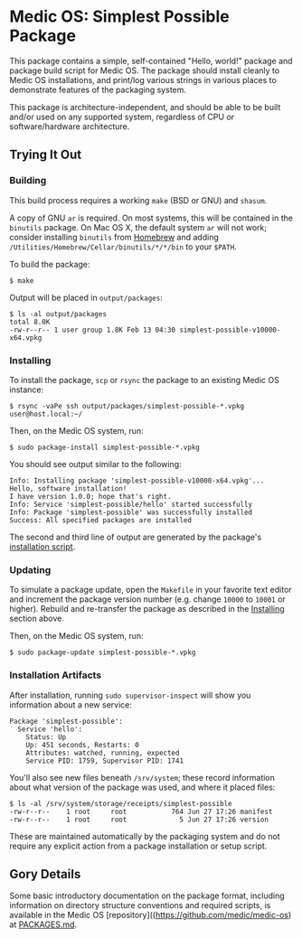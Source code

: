 # Medic OS: Simplest Possible Package

This package contains a simple, self-contained "Hello, world!"
package and package build script for Medic OS. The package should
install cleanly to Medic OS installations, and print/log various
strings in various places to demonstrate features of the packaging
system.

This package is architecture-independent, and should be able to be
built and/or used on any supported system, regardless of CPU or
software/hardware architecture.

## Trying It Out

### Building

This build process requires a working `make` (BSD or GNU) and `shasum`.

A copy of GNU `ar` is required. On most systems, this will be contained
in the `binutils` package. On Mac OS X, the default system `ar` will not
work; consider installing `binutils` from [Homebrew](http://brew.sh) and
adding `/Utilities/Homebrew/Cellar/binutils/*/*/bin` to your `$PATH`.

To build the package:

```shell
$ make
```

Output will be placed in `output/packages`:

```shell
$ ls -al output/packages
total 8.0K
-rw-r--r-- 1 user group 1.8K Feb 13 04:30 simplest-possible-v10000-x64.vpkg
```

### Installing

To install the package, `scp` or `rsync` the package to an existing Medic OS
instance:

```shell
$ rsync -vaPe ssh output/packages/simplest-possible-*.vpkg user@host.local:~/
```

Then, on the Medic OS system, run:

```shell
$ sudo package-install simplest-possible-*.vpkg
```

You should see output similar to the following:

```
Info: Installing package 'simplest-possible-v10000-x64.vpkg'...
Hello, software installation!
I have version 1.0.0; hope that's right.
Info: Service 'simplest-possible/hello' started successfully
Info: Package 'simplest-possible' was successfully installed
Success: All specified packages are installed
```

The second and third line of output are generated by the package's
[installation script](https://github.com/medic/medic-os-simplest-possible-package/blob/master/packages/simplest-possible/scripts/simplest-possible/install).


### Updating

To simulate a package update, open the `Makefile` in your favorite text
editor and increment the package version number (e.g. change `10000` to
`10001` or higher). Rebuild and re-transfer the package as described in
the [Installing](#installing) section above.

Then, on the Medic OS system, run:

```shell
$ sudo package-update simplest-possible-*.vpkg
```

### Installation Artifacts

After installation, running `sudo supervisor-inspect` will show you
information about a new service:

```
Package 'simplest-possible':
  Service 'hello':
    Status: Up
    Up: 451 seconds, Restarts: 0
    Attributes: watched, running, expected
    Service PID: 1759, Supervisor PID: 1741
```

You'll also see new files beneath `/srv/system`; these record information
about what version of the package was used, and where it placed files:

```
$ ls -al /srv/system/storage/receipts/simplest-possible
-rw-r--r--    1 root     root           764 Jun 27 17:26 manifest
-rw-r--r--    1 root     root             5 Jun 27 17:26 version
```

These are maintained automatically by the packaging system and do
not require any explicit action from a package installation or setup
script.

## Gory Details

Some basic introductory documentation on the package format, including
information on directory structure conventions and required scripts, is
available in the Medic OS [repository]((https://github.com/medic/medic-os)
at [PACKAGES.md](https://github.com/medic/medic-os/blob/master/PACKAGES.md).

